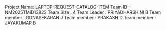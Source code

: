 Project Name: LAPTOP-REQUEST-CATALOG-ITEM
Team ID : NM2025TMID13822
Team Size : 4
Team Leader : PRIYADHARSHINI B
Team member : GUNASEKARAN J
Team member : PRAKASH D
Team member : JAYAKUMAR B
